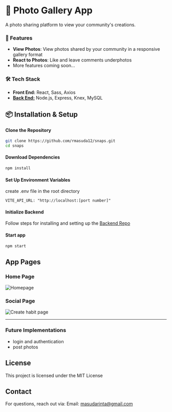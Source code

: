 # 📸 Photo Gallery App

A photo sharing platform to view your community's creations. 

### 🚀 Features
- **View Photos**: View photos shared by your community in a responsive gallery format
- **React to Photos**: Like and leave comments underphotos
- More features coming soon...

### 🛠️ Tech Stack

- **Front End:** React, Sass, Axios
- **[Back End:](https://github.com/rmasuda12/snaps-server)** Node.js, Express, Knex, MySQL

## 📦 Installation & Setup

#### Clone the Repository
```bash
git clone https://github.com/rmasuda12/snaps.git
cd snaps
```
#### Download Dependencies
```bash
npm install
```
#### Set Up Environment Variables
create .env file in the root directory
```env
VITE_API_URL: "http://localhost:[port number]"
```

#### Initialize Backend
Follow steps for installing and setting up the [Backend Repo](https://github.com/rmasuda12/snaps-server)

#### Start app
```bash
npm start
```

## App Pages

### Home Page
![Homepage](./src/assets/screenshots/home.png)
### Social Page
![Create habit page](./src/assets/screenshots/photo.png)

---

### Future Implementations
- login and authentication
- post photos

## License
This project is licensed under the MIT License

## Contact
For questions, reach out via: 
Email: masudarinta@gmail.com
